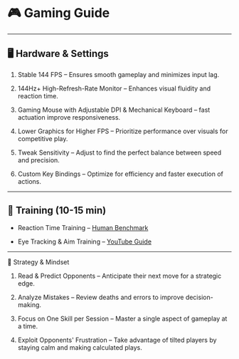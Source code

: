 # 🎮 Gaming Guide

---

## 🖥️ Hardware & Settings
1. Stable 144 FPS – Ensures smooth gameplay and minimizes input lag.

2. 144Hz+ High-Refresh-Rate Monitor – Enhances visual fluidity and reaction time.

3. Gaming Mouse with Adjustable DPI & Mechanical Keyboard – fast actuation improve responsiveness.

4. Lower Graphics for Higher FPS – Prioritize performance over visuals for competitive play.


5. Tweak Sensitivity – Adjust to find the perfect balance between speed and precision.


6. Custom Key Bindings – Optimize for efficiency and faster execution of actions.

---

## 🎯 Training (10-15 min)
- Reaction Time Training – [Human Benchmark](https://humanbenchmark.com)

- Eye Tracking & Aim Training – [YouTube Guide](https://youtu.be/gCR5EbuNcIE?si=FusWqYvJ2-jpgntX)

---

🧠 Strategy & Mindset
1. Read & Predict Opponents – Anticipate their next move for a strategic edge.


2. Analyze Mistakes – Review deaths and errors to improve decision-making.


3. Focus on One Skill per Session – Master a single aspect of gameplay at a time.


4. Exploit Opponents' Frustration – Take advantage of tilted players by staying calm and making calculated plays.

